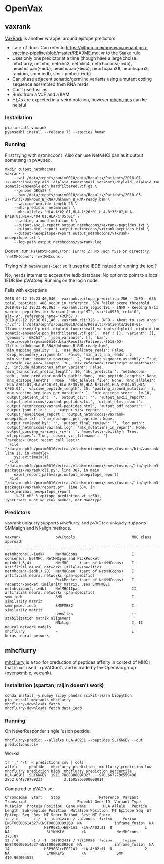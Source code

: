 # OpenVax

## vaxrank

[VaxRank](https://github.com/openvax/vaxrank) is another wrapper around epitope predictors.

* Lack of docs. Can refer to https://github.com/openvax/neoantigen-vaccine-pipeline/blob/master/README.md, or to the [Snake rule](https://github.com/openvax/neoantigen-vaccine-pipeline/blob/master/pipeline/special_sauce.rules)
* Uses only one predictor at a time (though have a large choise: mhcflurry, netmhc, netmhc3, netmhc4, netmhccons(-iedb), netmhciipan(-iedb), netmhcpan(-iedb), netmhcpan28, netmhcpan3, random, smm-iedb, smm-pmbec-iedb)
* Can phase adjacent somatic/germline variants using a mutant coding sequence assembled from RNA reads
* Can't use fusions
* Runs from a VCF and a BAM
* HLAs are expected in a weird notation, however [mhcnames](https://github.com/openvax/mhcnames) can be helpful




### Installation

```
pip install vaxrank
pyensembl install --release 75 --species human
```


### Running

First trying with netmhccons. Also can use NetMHCIIpan as it output something in pVACseq.

```
mkdir output_netmhccons
vaxrank \
    --vcf /data/cephfs/punim0010/data/Results/Patients/2018-01-17/umccrised/diploid__diploid_tumor/small_variants/diploid__diploid_tumor-somatic-ensemble-pon_hardfiltered.vcf.gz \
    --genome GRCh37 \
    --bam /data/cephfs/punim0010/data/Results/Patients/2018-05-17/final/Unknown_B_RNA/Unknown_B_RNA-ready.bam \
    --vaccine-peptide-length 25 \
    --mhc-predictor netmhccons \
    --mhc-alleles "HLA-A*02:01,HLA-A*26:01,HLA-B*35:02,HLA-B*18:01,HLA-C*04:01,HLA-C*05:01" \
    --padding-around-mutation 5 \
    --output-ascii-report output_netmhccons/vaxrank-peptides.txt \
    --output-html-report output_netmhccons/vaxrank-peptides.html \
    --output-neoepitope-report output_netmhccons/vaxrank-neoepitope.txt \
    --log-path output_netmhccons/vaxrank.log
```

Doesn't run: `FileNotFoundError: [Errno 2] No such file or directory: 'netMHCcons': 'netMHCcons'`. 

Trying with `netmhccons-iedb` so it uses the IEDB instead of running the tool? 

No, needs internet to access the iedb database. No option to point to a local IEDB like pVACseq. Running on the login node.

Fails with exceptions

```
2018-09-12 19:23:40,046 - vaxrank.epitope_prediction:286 - INFO - 636 total peptides: 408 occur in reference, 578 failed score threshold
2018-09-12 19:23:40,063 - vaxrank.core_logic:191 - INFO - Keeping 8/11 vaccine peptides for Variant(contig='MT', start=8950, ref='G', alt='A', reference_name='GRCh37')
2018-09-12 19:36:07,146 - vaxrank.cli:326 - INFO - About to save args: {'vcf': ['/data/cephfs/punim0010/data/Results/Patients/2018-01-17/umccrised/diploid__diploid_tumor/small_variants/diploid__diploid_tumor-somatic-ensemble-pon_hardfiltered.vcf.gz'], 'maf': [], 'variant': [], 'genome': 'GRCh37', 'json_variants': [], 'bam': '/data/cephfs/punim0010/data/Results/Patients/2018-05-17/final/Unknown_B_RNA/Unknown_B_RNA-ready.bam', 'min_mapping_quality': 1, 'use_duplicate_reads': False, 'drop_secondary_alignments': False, 'min_alt_rna_reads': 2, 'min_variant_sequence_coverage': 2, 'variant_sequence_assembly': True, 'protein_sequence_length': 20, 'max_reference_transcript_mismatches': 2, 'include_mismatches_after_variant': False, 'min_transcript_prefix_length': 10, 'mhc_predictor': 'netmhccons-iedb', 'mhc_predictor_models_path': None, 'mhc_peptide_lengths': None, 'mhc_epitope_lengths': None, 'mhc_alleles_file': None, 'mhc_alleles': 'HLA-A*02:01,HLA-A*26:01,HLA-B*35:02,HLA-B*18:01,HLA-C*04:01,HLA-C*05:01', 'vaccine_peptide_length': 25, 'padding_around_mutation': 5, 'max_vaccine_peptides_per_mutation': 1, 'min_epitope_score': 1e-10, 'output_patient_id': '', 'output_csv': '', 'output_ascii_report': 'output_netmhccons/vaxrank-peptides.txt', 'output_html_report': 'output_netmhccons/vaxrank-peptides.html', 'output_pdf_report': '', 'output_json_file': '', 'output_xlsx_report': '', 'output_neoepitope_report': 'output_netmhccons/vaxrank-neoepitope.txt', 'num_epitopes_per_peptide': None, 'output_reviewed_by': '', 'output_final_review': '', 'log_path': 'output_netmhccons/vaxrank.log', 'max_mutations_in_report': None, 'output_passing_variants_csv': '', 'manufacturability': True, 'wt_epitopes': True, 'cosmic_vcf_filename': ''}
Traceback (most recent call last):
  File "/data/cephfs/punim0010/extras/vlad/miniconda/envs/fusions/bin/vaxrank", line 11, in <module>
    sys.exit(main())
  File "/data/cephfs/punim0010/extras/vlad/miniconda/envs/fusions/lib/python3.6/site-packages/vaxrank/cli.py", line 387, in main
    excel_report_path=args.output_neoepitope_report)
  File "/data/cephfs/punim0010/extras/vlad/miniconda/envs/fusions/lib/python3.6/site-packages/vaxrank/report.py", line 504, in make_minimal_neoepitope_report
    '%.2f nM' % epitope_prediction.wt_ic50),
TypeError: must be real number, not NoneType
```


### Predictors

vaxrank uniquely supports mhcflurry, and pVACseq uniquely supports SMMalign and NNalign methods.

```
vaxrank                pVACtools                          MHC class     approach                                
------------------------------------------------------------------------------------------------------------------
netmhccons(,-iedb)     NetMHCcons                         I             consensus: NetMHC, NetMHCpan and PickPocket                         
netmhc(,3,4)           NetMHC     (part of NetMHCcons)    I             artificial neural networks (allele-specific)                                
netmhcpan(-iedb,3.28)  NetMHCpan  (part of NetMHCcons)    I             artificial neural networks (pan-specific)                                      
-                      PickPocket (part of NetMHCcons)    I             receptor-pocket similarity matrix, uses SMMPMBEC
netmhciipan(,-iedb)    NetMHCIIpan                        II            artificial neural networks (pan-specific)
smm-iedb               SMM                                I             similarity matrix
smm-pmbec-iedb         SMMPMBEC                           I             similarity matrix
-                      SMMalign                           II            stabilization matrix alignment       
-                      NNalign                            I, II         neural network models
mhcflurry              -                                  I             keras neural network               
```


## mhcflurry

[mhcflurry](https://github.com/openvax/mhcflurry) is a tool for preduction of peptides affinity in context of MHC I, that is not used in pVACtools, and is made by the OpenVax group (pyensemble, vaxrank).

### Installation (spartan; raijin doesn't work)

```
conda install -y numpy scipy pandas scikit-learn biopython
pip install mhctools mhcflurry
mhcflurry-downloads fetch
mhcflurry-downloads fetch data_iedb
```

### Running

On NeverResponder single fusion peptide:

```
mhcflurry-predict --alleles HLA-A0201 --peptides SLYKNKEV --out predictions.csv
```

Works!

```
tr ',' '\t' < predictions.csv | cols
allele     peptide   mhcflurry_prediction  mhcflurry_prediction_low  mhcflurry_prediction_high  mhcflurry_prediction_percentile
HLA-A0201  SLYKNKEV  1911.7888888097027    950.6672790559436         2852.644879789233          3.1505250000000014
```

Compared to pVACfuse:

```
Chromosome  Start    Stop                  Reference  Variant  Transcript                       Ensembl Gene ID  Variant Type    Mutation  Protein Position  Gene Name        HLA Allele   Peptide Length  Sub-peptide Position  Mutation Position  MT Epitope Seq  WT Epitope Seq  Best MT Score Method  Best MT Score 
12 / 6      -1 / -1  103932418 / 73520056  fusion     fusion   ENST00000614327-ENST00000309268  NA               inframe_fusion  NA        14                HSP90B1>>EEF1A1  HLA-A*02:01  8               1                     NA                 SLYKNKEV        NA              NetMHCcons            375.87        
12 / 6      -1 / -1  103932418 / 73520056  fusion     fusion   ENST00000614327-ENST00000309268  NA               inframe_fusion  NA        14                HSP90B1>>EEF1A1  HLA-A*02:01  8               2                     NA                 LYKNKEVS        NA              SMM                   419.962004535 
```



